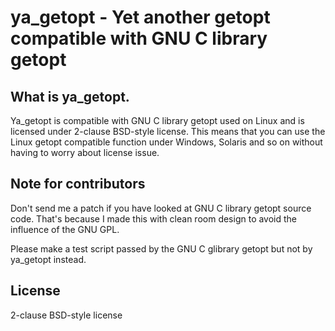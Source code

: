 ya_getopt - Yet another getopt compatible with GNU C library getopt
===================================================================

What is ya_getopt.
------------------

Ya_getopt is compatible with GNU C library getopt used on Linux and is licensed under 2-clause BSD-style license.
This means that you can use the Linux getopt compatible function under Windows, Solaris and so on
without having to worry about license issue.

Note for contributors
---------------------

Don't send me a patch if you have looked at GNU C library getopt source code.
That's because I made this with clean room design to avoid the influence of the GNU GPL.

Please make a test script passed by the GNU C glibrary getopt but not by ya_getopt instead.

License
-------

2-clause BSD-style license
